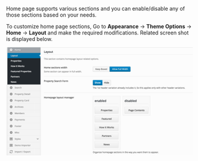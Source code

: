 Home page supports various sections and you can enable/disable any of those sections based on your needs. 

To customize home page sections, Go to <strong>Appearance</strong> &rarr; <strong>Theme Options</strong> &rarr;  <strong>Home</strong> &rarr; <strong>Layout</strong> and make the required modifications. Related screen shot is displayed below.

![Real Places Theme](images/home/16.png)